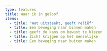 ```yaml
---
type: features
title: Waar ik in geloof
items:
  - title: 'Wat uitsteekt, geeft reliëf'
  - title: Een beweging naar binnen maken
  - title: geeft de kans om bewust te kiezen
  - title: Zicht krijgen op het menselijke
  - title: Een beweging naar buiten maken
---
```

